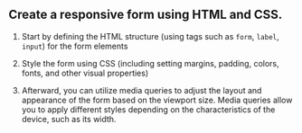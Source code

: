 ## Create a responsive form using HTML and CSS.

1. Start by defining the HTML structure (using tags such as `form`, `label`, `input`) for the form elements

2. Style the form using CSS (including setting margins, padding, colors, fonts, and other visual properties)

3. Afterward, you can utilize media queries to adjust the layout and appearance of the form based on the viewport size. Media queries allow you to apply different styles depending on the characteristics of the device, such as its width.